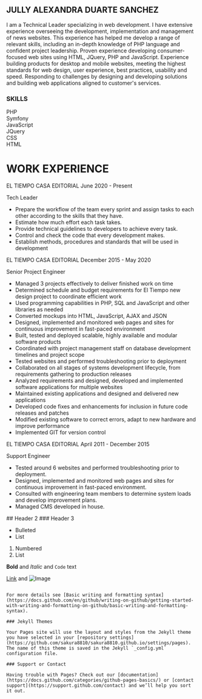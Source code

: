## JULLY ALEXANDRA DUARTE SANCHEZ

I am a Technical Leader specializing in web development. I have extensive experience overseeing the development, implementation and management of news websites. This experience has helped me develop a range of relevant skills, including an in-depth knowledge of PHP language and confident project leadership. Proven experience developing consumer-focused web sites using HTML, JQuery, PHP and JavaScript. Experience building products for desktop and mobile websites, meeting the highest standards for web design, user experience, best practices, usability and speed. Responding to challenges by designing and developing solutions and building web applications aligned to customer's services.

### SKILLS

<section  data-section="skills">
  <div class="colorlib-narrow-content">
      <div id="skills">
        <div>PHP</div>
        <div>Symfony</div>
        <div>JavaScript</div>
        <div>JQuery</div>
        <div>CSS</div>
        <siv>HTML</div>
       </div>
  </div>
</section>

# WORK EXPERIENCE

<p>EL TIEMPO CASA EDITORIAL
  <span>June 2020 - Present</span>
</p>
<p>Tech Leader</p>
<ul>
  <li>Prepare the workflow of the team every sprint and assign tasks to each other according to the skills that they have.</li>
  <li>Estimate how much effort each task takes.</li>
  <li>Provide technical guidelines to developers to achieve every task.</li>
  <li>Control and check the code that every development makes.</li>
  <li>Establish methods, procedures and standards that will be used in development</li> 
</ul>  



<p>EL TIEMPO CASA EDITORIAL
  <span>December 2015 - May 2020</span>
</p>
<p>Senior Project Engineer </p>
<ul>
  <li>Managed 3 projects effectively to deliver finished work on time</li>
<li>Determined schedule and budget requirements for El Tiempo new design project to coordinate efficient work</li>
<li>Used programming capabilities in PHP, SQL and JavaScript and other libraries as needed</li>
<li>Converted mockups into HTML, JavaScript, AJAX and JSON</li>
<li>Designed, implemented and monitored web pages and sites for continuous improvement in fast-paced environment</li>
<li>Built, tested and deployed scalable, highly available and modular software products</li>
<li>Coordinated with project management staff on database development timelines and project scope</li>
<li>Tested websites and performed troubleshooting prior to deployment</li>
<li>Collaborated on all stages of systems development lifecycle, from requirements gathering to production releases</li>
<li>Analyzed requirements and designed, developed and implemented software applications for multiple websites</li>
<li>Maintained existing applications and designed and delivered new applications</li>
<li>Developed code fixes and enhancements for inclusion in future code releases and patches</li>
<li>Modified existing software to correct errors, adapt to new hardware and improve performance</li>
<li>Implemented GIT for version control</li>

</ul>  
<p>EL TIEMPO CASA EDITORIAL
  <span>April 2011 - December 2015</span>
</p>
<p>Support Engineer </p>
<ul>
<li>Tested around 6 websites and performed troubleshooting prior to deployment.</li>
<li>Designed, implemented and monitored web pages and sites for continuous improvement in fast-paced environment.</li>
<li>Consulted with engineering team members to determine system loads and develop improvement plans.</li>
<li>Managed CMS developed in house.</li>

</ul>  
## Header 2
### Header 3

- Bulleted
- List

1. Numbered
2. List

**Bold** and _Italic_ and `Code` text

[Link](url) and ![Image](src)
```

For more details see [Basic writing and formatting syntax](https://docs.github.com/en/github/writing-on-github/getting-started-with-writing-and-formatting-on-github/basic-writing-and-formatting-syntax).

### Jekyll Themes

Your Pages site will use the layout and styles from the Jekyll theme you have selected in your [repository settings](https://github.com/sakura8810/sakura8810.github.io/settings/pages). The name of this theme is saved in the Jekyll `_config.yml` configuration file.

### Support or Contact

Having trouble with Pages? Check out our [documentation](https://docs.github.com/categories/github-pages-basics/) or [contact support](https://support.github.com/contact) and we’ll help you sort it out.
